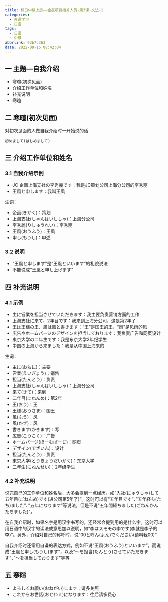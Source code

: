```yaml
---
title: 标日中级上册——金星项目相关人员-第3课-文法-1
categories:
  - 外语学习
  - 日语
tags:
  - 日语
  - 中级
abbrlink: 93b7c363
date: 2022-09-16 08:42:04
---
```

## 一 主题—自我介绍

* 寒暄(初次见面)
* 介绍工作单位和姓名
* 补充说明
* 寒暄

<!--more-->

## 二 寒暄(初次见面)

对初次见面的人做自我介绍时一开始说的话

```
初めまして(はじめまして)
```

## 三 介绍工作单位和姓名

### 3.1 自我介绍示例

* JC 企画上海支社の李秀麗です：我是JC策划公司上海分公司的李秀丽
* 王風と申します：我叫王凤

生词：

* 企画(きかく)：策划
* 上海支社(しゃんはいししゃ)：上海分公司
* 李秀麗(りしゅうれい)：李秀丽
* 王風(おうふう)：王凤
* 申し(もうし)：申述

### 3.2 说明

* “王風と申します”是“王風といいます”的礼貌说法
* 不能说成“王風と申し上げます”

## 四 补充说明

### 4.1 示例

* 主に営業を担当させていただきます：我主要负责营销方面的工作
* 上海支社に来て、2年目です：我来到上海分公司，这是第2年了
* 王は王様の王、風は風と書きます：“王”是国王的王，“风”是风雨的风
* 広告やホームパージのデザインを担当しております：我负责广告和网页设计
* 東京大学の二年生です：我是东京大学2年纪学生
* 中国の上海から来ました：我是从中国上海来的

生词：

* 主に(おもに)：主要
* 営業(えいぎょう)：销售
* 担当(たんとう)：负责
* 上海支社(しゃんはいししゃ)：上海分公司
* 来て(きて)：来到
* 二年目(にねんめ)：第2年
* 王(おう)：王
* 王様(おうさま)：国王
* 風(ふう)：风
* 風(かぜ)：风
* 書きます(かきます)：写
* 広告(こうこく)：广告
* ホームパージ(ほーむぱーじ)：网页
* デザイン(でざいん)：设计
* 担当(たんとう)：负责
* 東京大学(とうきょうだいがく)：东京大学
* 二年生(にねんせい)：2年级学生

### 4.2 补充说明

说完自己的工作单位和姓名后，大多会提到一点经历，如“入社(にゅうしゃ)して五年目(ごねんめ)です(进公司第5年了)”。这时可以有“五年目です”、”五年経ち(たち)ました”、”五年になります”等说法，但是不说"五年間経ちました(ごねんかんたちました)"。

在自我介绍时，如果名字是用汉字书写的，还经常会提到用的是什么字。这时可以用日语中的汉字的读法或意思加以说明，如“李はスモモの李です(李就是李子的李)”。另外，介绍对自己的称呼时，说“00と呼ん(よん)でください(请叫我00)”

自我介绍时还常用自谦的表达方式，例如不说“王風(おうふう)といいます”，而说成“王風と申し(もうし)ます”，以及“～を担当(たんとう)させていただきます”、”～を担当しております”等等

## 五 寒暄

* よろしくお願い(おねがい)します：请多关照
* これからお世話(おせわｎ)になります：往后请多费心